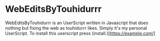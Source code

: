 # WebEditsByTouhidurrr
WebEditsByTouhidurrr is an UserScript written in Javascript that does nothing but fixing the web as touhidurrr likes. Simply it's my personal UserScript.
To install this userscript press (install.)[https://example.com/]
